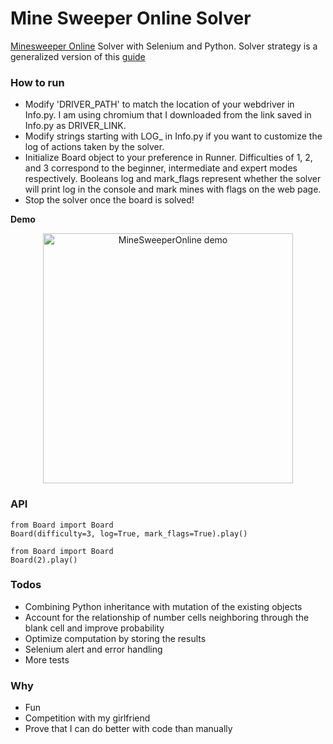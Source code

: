 
# Mine Sweeper Online Solver
[Minesweeper Online](http://minesweeperonline.com/) Solver with Selenium and Python. Solver strategy is a generalized version of this [guide](http://www.minesweeper.info/wiki/Strategy)

### How to run
- Modify 'DRIVER_PATH' to match the location of your webdriver in Info.py. I am using chromium that I downloaded from the link saved in Info.py as DRIVER_LINK.
- Modify strings starting with LOG_ in Info.py if you want to customize the log of actions taken by the solver.
- Initialize Board object to your preference in Runner. Difficulties of 1, 2, and 3 correspond to the beginner, intermediate and expert modes respectively. Booleans log and mark_flags represent whether the solver will print log in the console and mark mines with flags on the web page.
- Stop the solver once the board is solved!

**Demo**

<p align="center">
  <img src="https://raw.githubusercontent.com/h0rban/minesweeper-online-solver/master/solver_example.gif" alt="MineSweeperOnline demo" height="400"/>
</p>


### API
```pyhton
from Board import Board
Board(difficulty=3, log=True, mark_flags=True).play()
```
```pyhton
from Board import Board
Board(2).play()
```

### Todos
- Combining Python inheritance with mutation of the existing objects
- Account for the relationship of number cells neighboring through the blank cell and improve probability
- Optimize computation by storing the results
- Selenium alert and error handling
- More tests

### Why
- Fun
- Competition with my girlfriend
- Prove that I can do better with code than manually
